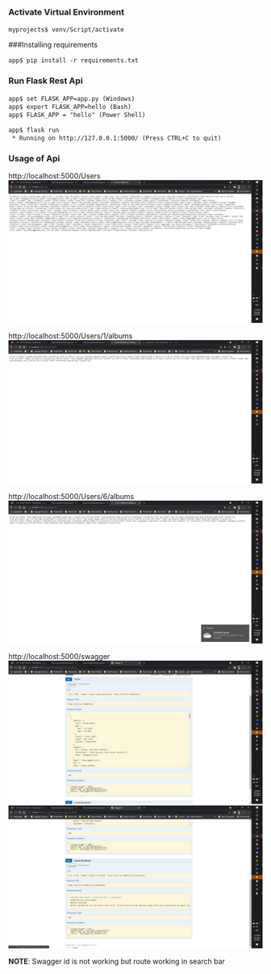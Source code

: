 ### Activate Virtual Environment
```
myprojects$ venv/Script/activate
```
###Installing requirements
```
app$ pip install -r requirements.txt
```

### Run Flask Rest Api
```
app$ set FLASK_APP=app.py (Windows)
app$ export FLASK_APP=hello (Bash)
app$ FLASK_APP = "hello" (Power Shell)
```
```
app$ flask run
 * Running on http://127.0.0.1:5000/ (Press CTRL+C to quit)
```

### Usage of Api

http://localhost:5000/Users
![Users](img/Users.png)

http://localhost:5000/Users/1/albums
![Users](img/id1.png)

http://localhost:5000/Users/6/albums
![Users](img/id6.png)

http://localhost:5000/swagger
![Users](img/swaggeruser.png)
![Users](img/swaggerid.png)

**NOTE**:
Swagger id is not working but route working in search bar